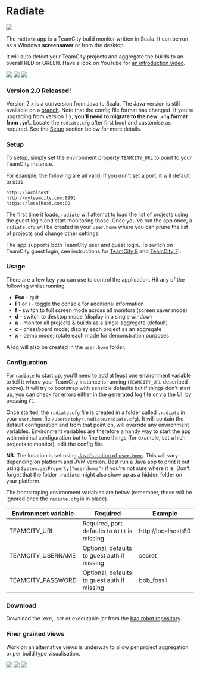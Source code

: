 # Radiate
[![](https://travis-ci.org/tobyweston/radiate.png?branch=master)](https://travis-ci.org/tobyweston/radiate)

The `radiate` app is a TeamCity build monitor written in Scala. It can be run as a Windows **screensaver** or from the desktop.

It will auto detect your TeamCity projects and aggregate the builds to an overall RED or GREEN. Have a look on YouTube for [an introduction video](http://www.youtube.com/watch?v=ZMQn-J435Lk).

![](grey-busy.png) ![](green-radial.png) ![](red-radial.png)


### Version 2.0 Released!

Version 2.x is a conversion from Java to Scala. The Java version is still available on a [branch](https://github.com/tobyweston/radiate/tree/java-version). Note that the config file format has changed. If you're upgrading from version 1.x, **you'll need to migrate to the new `.cfg` format from `.yml`**. Locate the `radiate.cfg` after first boot and customise as required. See the [Setup]() section below for more details.


### Setup

To setup, simply set the environment property `TEAMCITY_URL` to point to your TeamCity instance.

For example, the following are all valid. If you don't set a port, it will default to `8111`

    http://localhost
    http://myteamcity.com:8991
    https://localhost.com:80

The first time it loads, `radiate` will attempt to load the list of projects using the guest login and start monitoring those. Once you've run the app once, a `radiate.cfg` will be created in your `user.home` where you can prune the list of projects and change other settings.
 
The app supports both TeamCity user and guest login. To switch on TeamCity guest login, see instructions for [TeamCity 8](http://confluence.jetbrains.com/display/TCD8/Enabling+Guest+Login) and [TeamCity 7](http://confluence.jetbrains.com/display/TCD7/Enabling+Guest+Login)).



### Usage

There are a few key you can use to control the application. Hit any of the following whilst running.

* **Esc** - quit
* **F1** or **i** - toggle the console for additional information
* **f** - switch to full screen mode across all monitors (screen saver mode)
* **d** - switch to desktop mode (display in a single window)
* **a** - monitor all projects & builds as a single aggregate (default)
* **c** - chessboard mode; display each project as an aggregate 
* **x** - demo mode; rotate each mode for demonstration purposes

A log will also be created in the `user.home` folder.


### Configuration

For `radiate` to start up, you'll need to add at least one environment variable to tell it where your TeamCity instance is running (`TEAMCITY_URL` described above). It will try to bootstrap with sensible defaults but if things don't start up, you can check for errors either in the generated log file or via the UI, by pressing `F1`.

Once started, the `radiate.cfg` file is created in a folder called `.radiate` in your `user.home` (ie `/Users/toby/.radiate/radiate.cfg`). It will contain the default configuration and from that point on, will override any environment variables. Environment variables are therefore a handy way to start the app with minimal configuration but to fine tune things (for example, set which projects to monitor), edit the config file.

**NB.** The location is set using [Java's notion of `user.home`](https://docs.oracle.com/javase/tutorial/essential/environment/sysprop.html). This will vary depending on platform and JVM version. Best run a Java app to print it out using `System.getProperty("user.home")` if you're not sure where it is. Don't forget that the folder `.radiate` might also show up as a hidden folder on your platform. 

The bootstraping environment variables are below (remember, these will be ignored once the `radiate.cfg` is in place).

Environment variable | Required | Example
--- | --- | ---
TEAMCITY_URL | Required, port defaults to `8111` is missing | http://localhost:80
TEAMCITY_USERNAME | Optional, defaults to guest auth if missing | secret
TEAMCITY_PASSWORD | Optional, defaults to guest auth if missing | bob_fossil


### Download

Download the .exe, .scr or executable jar from the [bad robot repository](http://robotooling.com/maven/bad/robot/radiate_2.11/).


### Finer grained views

Work on an alternative views is underway to allow per project aggregation or per build type visualisation.

![](chessboard.png) ![](chessboard2.png) ![](chessboard3.png)
